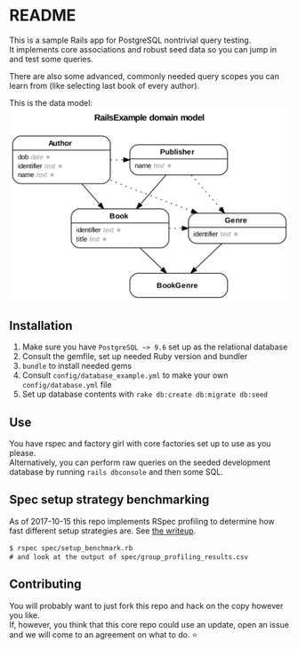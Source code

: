 # README

This is a sample Rails app for PostgreSQL nontrivial query testing.  
It implements core associations and robust seed data so you can jump in and test some queries.

There are also some advanced, commonly needed query scopes you can learn from (like selecting last book of every author).  

This is the data model:  
![Image of SampleRailsApp data structure erd](https://github.com/Epigene/rails-example/blob/master/images/data_structure.png)

## Installation

1. Make sure you have `PostgreSQL ~> 9.6` set up as the relational database
2. Consult the gemfile, set up needed Ruby version and bundler
3. `bundle` to install needed gems
4. Consult `config/database_example.yml` to make your own `config/database.yml` file  
5. Set up database contents with `rake db:create db:migrate db:seed`

## Use
You have rspec and factory girl with core factories set up to use as you please.  
Alternatively, you can perform raw queries on the seeded development database by running `rails dbconsole` and then some SQL.  

## Spec setup strategy benchmarking
As of 2017-10-15 this repo implements RSpec profiling to determine how fast different setup strategies are. See [the writeup](https://todo.com).

```
$ rspec spec/setup_benchmark.rb
# and look at the output of spec/group_profiling_results.csv
```

## Contributing
You will probably want to just fork this repo and hack on the copy however you like.  
If, however, you think that this core repo could use an update, open an issue and we will come to an agreement on what to do. :star:
